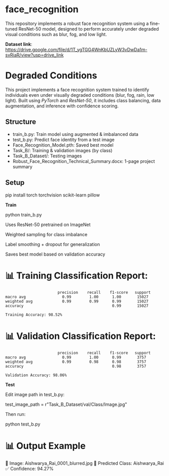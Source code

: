 # face_recognition
This repository implements a robust face recognition system using a fine-tuned ResNet-50 model, designed to perform accurately under degraded visual conditions such as blur, fog, and low light.

**Dataset link**: https://drive.google.com/file/d/1T_ygTGG4WnKbUZLyW3vDwDa1m-svRiaR/view?usp=drive_link 

# Degraded Conditions
This project implements a face recognition system trained to identify individuals even under visually degraded conditions (blur, fog, rain, low light). Built using *PyTorch* and *ResNet-50*, it includes class balancing, data augmentation, and inference with confidence scoring.

## Structure
- train_b.py: Train model using augmented & imbalanced data
- test_b.py: Predict face identity from a test image
- Face_Recognition_Model.pth: Saved best model
- Task_B/: Training & validation images (by class)
- Task_B_Dataset/: Testing images
- Robust_Face_Recognition_Technical_Summary.docx: 1-page project summary

## Setup
pip install torch torchvision scikit-learn pillow

**Train**

python train_b.py

Uses ResNet-50 pretrained on ImageNet

Weighted sampling for class imbalance

Label smoothing + dropout for generalization

Saves best model based on validation accuracy


# 📊 Training Classification Report:
                           precision    recall    f1-score   support
    macro avg                0.99        1.00      1.00       15027
    weighted avg             0.99        0.99      0.99       15027 
    accuracy                                       0.99       15027

    Training Accuracy: 98.52%


# 📊 Validation Classification Report:
                           precision    recall    f1-score   support
    macro avg                0.99        1.00      0.99       3757
    weighted avg             0.99        0.98      0.98       3757 
    accuracy                                       0.98       3757

    Validation Accuracy: 98.06%

**Test**

Edit image path in test_b.py:

test_image_path = r"Task_B_Dataset/val/Class/Image.jpg"

Then run:

python test_b.py

# 📊 Output Example

📸 Image: Aishwarya_Rai_0001_blurred.jpg
🧠 Predicted Class: Aishwarya_Rai
✅ Confidence: 94.27%
